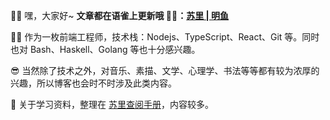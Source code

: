 🙆‍♂️ 嘿，大家好~ **文章都在语雀上更新哦 ✍🏼：[苏里 | 明鱼](https://www.yuque.com/sulirc/sea)**

🙎‍♂️ 作为一枚前端工程师，技术栈：Nodejs、TypeScript、React、Git 等。同时也对 Bash、Haskell、Golang 等也十分感兴趣。

😎 当然除了技术之外，对音乐、素描、文学、心理学、书法等等都有较为浓厚的兴趣，所以博客也会时不时涉及此类内容。

💎 关于学习资料，整理在 [苏里查阅手册](https://www.yuque.com/sulirc/chouti/ny150b)，内容较多。

